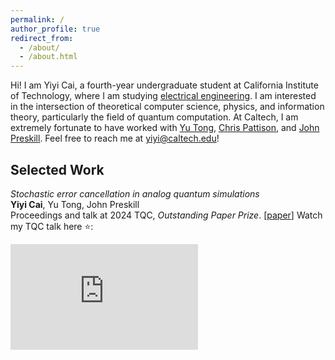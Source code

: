 ```yaml
---
permalink: /
author_profile: true
redirect_from: 
  - /about/
  - /about.html
---
```


Hi! I am Yiyi Cai, a fourth-year undergraduate student at California Institute of Technology, where I am studying [electrical engineering](https://www.ee.caltech.edu/). I am interested in the intersection of theoretical computer science, physics, and information theory, particularly the field of quantum computation. At Caltech, I am extremely fortunate to have worked with [Yu Tong](https://scholars.duke.edu/person/yu.tong), [Chris Pattison](https://scholar.google.com/citations?user=4neYf8oAAAAJ&hl=en), and [John Preskill](http://theory.caltech.edu/~preskill/). Feel free to reach me at yiyi@caltech.edu!


Selected Work
----------
*Stochastic error cancellation in analog quantum simulations*  
**Yiyi Cai**, Yu Tong, John Preskill  
Proceedings and talk at 2024 TQC, *Outstanding Paper Prize*. [[paper](https://drops.dagstuhl.de/entities/document/10.4230/LIPIcs.TQC.2024.2)]
Watch my TQC talk here :star:: 
<iframe width="300" height="169" src="https://www.youtube.com/embed/EA1-S-TBRYs" frameborder="0" allow="accelerometer; autoplay; clipboard-write; encrypted-media; gyroscope; picture-in-picture" allowfullscreen></iframe>


